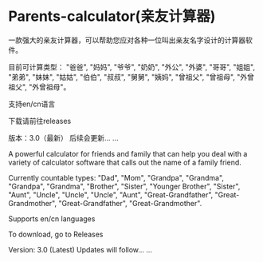 # Parents-calculator(亲友计算器)
一款强大的亲友计算器，可以帮助您应对各种一位叫出亲友名字设计的计算器软件。


目前可计算类型： "爸爸", "妈妈", "爷爷", "奶奶", "外公", "外婆", "哥哥", "姐姐", "弟弟", "妹妹", "姑姑", "伯伯", "叔叔", "舅舅", "姨妈", "曾祖父", "曾祖母", "外曾祖父", "外曾祖母"。

支持en/cn语言

下载请前往releases

版本：3.0（最新）
后续会更新... ...


A powerful calculator for friends and family that can help you deal with a variety of calculator software that calls out the name of a family friend.

Currently countable types: "Dad", "Mom", "Grandpa", "Grandma", "Grandpa", "Grandma", "Brother", "Sister", "Younger Brother", "Sister", "Aunt", "Uncle", "Uncle", "Uncle", "Aunt", "Great-Grandfather", "Great-Grandmother", "Great-Grandfather", "Great-Grandmother".

Supports en/cn languages

To download, go to Releases

Version: 3.0 (Latest)
Updates will follow... ...
